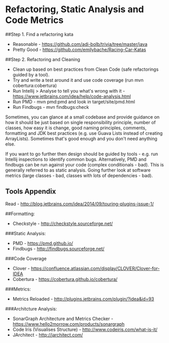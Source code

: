 # Refactoring, Static Analysis and Code Metrics

##Step 1. Find a refactoring kata

* Reasonable - https://github.com/adi-bolb/trivia/tree/master/java
* Pretty Good - https://github.com/emilybache/Racing-Car-Katas
 
##Step 2. Refactoring and Cleaning

* Clean up based on best practices from Clean Code (safe refactorings guided by a tool).  
* Try and write a test around it and use code coverage (run mvn cobertura:cobertura)
* Run Intellij > Analyse to tell you what's wrong with it - https://www.jetbrains.com/idea/help/code-analysis.html
* Run PMD - mvn pmd:pmd and look in target/site/pmd.html
* Run Findbugs - mvn findbugs:check

Sometimes, you can glance at a small codebase and provide guidance on how it should be just based on single responsibility principle, number of classes, how easy it is change, good naming principles, comments, formatting and JDK best practices (e.g. use Guava Lists instead of creating ArrayLists).  Sometimes that's good enough and you don't need anything else.

If you want to go further then design should be guided by tools - e.g. run Intellij inspections to identify common bugs.  Alternatively, PMD and findbugs can be run against your code (complex conditionals - bad).  This is generally referred to as static analysis.  Going further look at software metrics (large classes - bad, classes with lots of dependencies - bad).

## Tools Appendix

Read - http://blog.jetbrains.com/idea/2014/09/touring-plugins-issue-1/

##Formatting:
* Checkstyle - http://checkstyle.sourceforge.net/

###Static Analysis:
* PMD - https://pmd.github.io/
* Findbugs - http://findbugs.sourceforge.net/

###Code Coverage
* Clover - https://confluence.atlassian.com/display/CLOVER/Clover-for-IDEA
* Cobertura - https://cobertura.github.io/cobertura/

###Metrics:
* Metrics Reloaded - http://plugins.jetbrains.com/plugin/?idea&id=93

###Architcture Analysis:
* SonarGraph Architecture and Metrics Checker - https://www.hello2morrow.com/products/sonargraph
* Code Iris (Visualises Structure) - http://www.codeiris.com/what-is-it/
* JArchitect - http://jarchitect.com/
